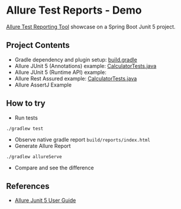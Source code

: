 # Allure Test Reports - Demo

[Allure Test Reporting Tool](https://allurereport.org/) showcase on a Spring Boot Junit 5 project. 

## Project Contents
* Gradle dependency and plugin setup: [build.gradle](build.gradle)
* Allure JUnit 5 (Annotations) example: [CalculatorTests.java](src/test/java/com/enisspahi/example/service/CalculatorTests.java)
* Allure JUnit 5 (Runtime API) example: []()
* Allure Rest Assured example: [CalculatorTests.java](src/test/java/com/enisspahi/example/ApplicationTests.java)
* Allure AssertJ Example

## How to try
* Run tests
````
./gradlew test
````
* Observe native gradle report `build/reports/index.html`
* Generate Allure Report
````
./gradlew allureServe
````
* Compare and see the difference

## References
* [Allure Junit 5 User Guide](https://allurereport.org/docs/junit5/)